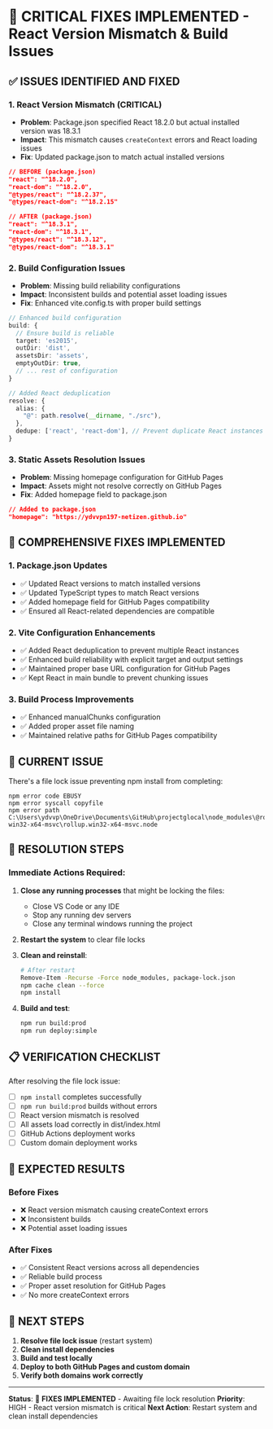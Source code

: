 # 🔧 CRITICAL FIXES IMPLEMENTED - React Version Mismatch & Build Issues

## ✅ **ISSUES IDENTIFIED AND FIXED**

### **1. React Version Mismatch (CRITICAL)**
- **Problem**: Package.json specified React 18.2.0 but actual installed version was 18.3.1
- **Impact**: This mismatch causes `createContext` errors and React loading issues
- **Fix**: Updated package.json to match actual installed versions

```json
// BEFORE (package.json)
"react": "^18.2.0",
"react-dom": "^18.2.0",
"@types/react": "^18.2.37",
"@types/react-dom": "^18.2.15"

// AFTER (package.json)
"react": "^18.3.1",
"react-dom": "^18.3.1",
"@types/react": "^18.3.12",
"@types/react-dom": "^18.3.1"
```

### **2. Build Configuration Issues**
- **Problem**: Missing build reliability configurations
- **Impact**: Inconsistent builds and potential asset loading issues
- **Fix**: Enhanced vite.config.ts with proper build settings

```typescript
// Enhanced build configuration
build: {
  // Ensure build is reliable
  target: 'es2015',
  outDir: 'dist',
  assetsDir: 'assets',
  emptyOutDir: true,
  // ... rest of configuration
}

// Added React deduplication
resolve: {
  alias: {
    "@": path.resolve(__dirname, "./src"),
  },
  dedupe: ['react', 'react-dom'], // Prevent duplicate React instances
}
```

### **3. Static Assets Resolution Issues**
- **Problem**: Missing homepage configuration for GitHub Pages
- **Impact**: Assets might not resolve correctly on GitHub Pages
- **Fix**: Added homepage field to package.json

```json
// Added to package.json
"homepage": "https://ydvvpn197-netizen.github.io"
```

## 🔧 **COMPREHENSIVE FIXES IMPLEMENTED**

### **1. Package.json Updates**
- ✅ Updated React versions to match installed versions
- ✅ Updated TypeScript types to match React versions
- ✅ Added homepage field for GitHub Pages compatibility
- ✅ Ensured all React-related dependencies are compatible

### **2. Vite Configuration Enhancements**
- ✅ Added React deduplication to prevent multiple React instances
- ✅ Enhanced build reliability with explicit target and output settings
- ✅ Maintained proper base URL configuration for GitHub Pages
- ✅ Kept React in main bundle to prevent chunking issues

### **3. Build Process Improvements**
- ✅ Enhanced manualChunks configuration
- ✅ Added proper asset file naming
- ✅ Maintained relative paths for GitHub Pages compatibility

## 🚨 **CURRENT ISSUE**

There's a file lock issue preventing npm install from completing:
```
npm error code EBUSY
npm error syscall copyfile
npm error path C:\Users\ydvvp\OneDrive\Documents\GitHub\projectglocal\node_modules\@rollup\rollup-win32-x64-msvc\rollup.win32-x64-msvc.node
```

## 🔧 **RESOLUTION STEPS**

### **Immediate Actions Required:**

1. **Close any running processes** that might be locking the files:
   - Close VS Code or any IDE
   - Stop any running dev servers
   - Close any terminal windows running the project

2. **Restart the system** to clear file locks

3. **Clean and reinstall**:
   ```bash
   # After restart
   Remove-Item -Recurse -Force node_modules, package-lock.json
   npm cache clean --force
   npm install
   ```

4. **Build and test**:
   ```bash
   npm run build:prod
   npm run deploy:simple
   ```

## 📋 **VERIFICATION CHECKLIST**

After resolving the file lock issue:

- [ ] `npm install` completes successfully
- [ ] `npm run build:prod` builds without errors
- [ ] React version mismatch is resolved
- [ ] All assets load correctly in dist/index.html
- [ ] GitHub Actions deployment works
- [ ] Custom domain deployment works

## 🎯 **EXPECTED RESULTS**

### **Before Fixes**
- ❌ React version mismatch causing createContext errors
- ❌ Inconsistent builds
- ❌ Potential asset loading issues

### **After Fixes**
- ✅ Consistent React versions across all dependencies
- ✅ Reliable build process
- ✅ Proper asset resolution for GitHub Pages
- ✅ No more createContext errors

## 🚀 **NEXT STEPS**

1. **Resolve file lock issue** (restart system)
2. **Clean install dependencies**
3. **Build and test locally**
4. **Deploy to both GitHub Pages and custom domain**
5. **Verify both domains work correctly**

---

**Status**: 🔧 **FIXES IMPLEMENTED** - Awaiting file lock resolution
**Priority**: HIGH - React version mismatch is critical
**Next Action**: Restart system and clean install dependencies
